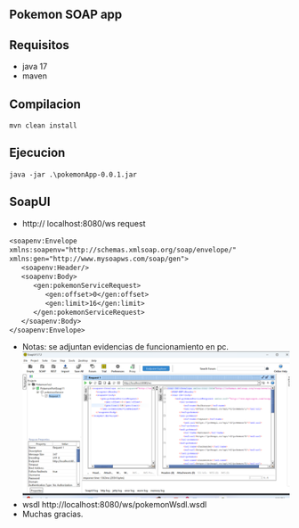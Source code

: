 ## Pokemon SOAP app

## Requisitos 
* java 17 
* maven

## Compilacion
```.
mvn clean install
```

## Ejecucion
```.
java -jar .\pokemonApp-0.0.1.jar

```

## SoapUI
* http:// localhost:8080/ws
request
```.
<soapenv:Envelope xmlns:soapenv="http://schemas.xmlsoap.org/soap/envelope/" xmlns:gen="http://www.mysoapws.com/soap/gen">
   <soapenv:Header/>
   <soapenv:Body>
      <gen:pokemonServiceRequest>
         <gen:offset>0</gen:offset>
         <gen:limit>16</gen:limit>
      </gen:pokemonServiceRequest>
   </soapenv:Body>
</soapenv:Envelope>
```
* Notas: se adjuntan evidencias de funcionamiento en pc.
![Screenshot 2024-11-06 143311.png](evidencia%2FScreenshot%202024-11-06%20143311.png)
* wsdl
http://localhost:8080/ws/pokemonWsdl.wsdl
* Muchas gracias.



